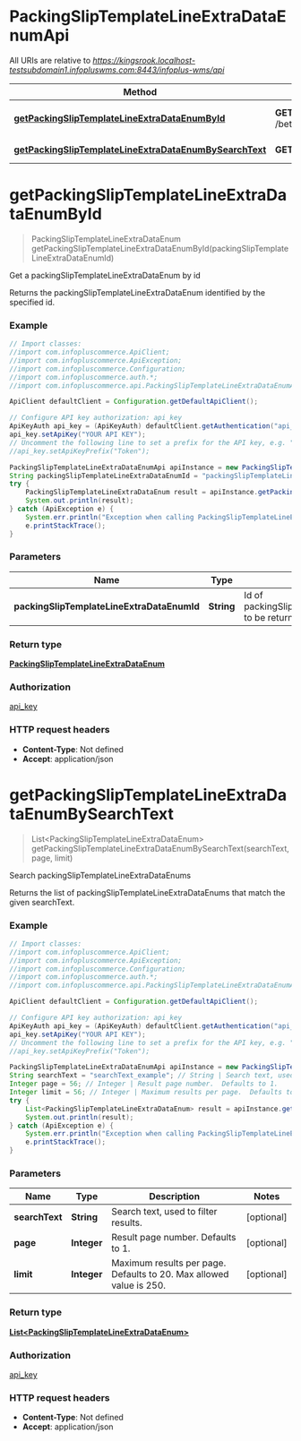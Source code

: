 # PackingSlipTemplateLineExtraDataEnumApi

All URIs are relative to *https://kingsrook.localhost-testsubdomain1.infopluswms.com:8443/infoplus-wms/api*

Method | HTTP request | Description
------------- | ------------- | -------------
[**getPackingSlipTemplateLineExtraDataEnumById**](PackingSlipTemplateLineExtraDataEnumApi.md#getPackingSlipTemplateLineExtraDataEnumById) | **GET** /beta/packingSlipTemplateLineExtraDataEnum/{packingSlipTemplateLineExtraDataEnumId} | Get a packingSlipTemplateLineExtraDataEnum by id
[**getPackingSlipTemplateLineExtraDataEnumBySearchText**](PackingSlipTemplateLineExtraDataEnumApi.md#getPackingSlipTemplateLineExtraDataEnumBySearchText) | **GET** /beta/packingSlipTemplateLineExtraDataEnum/search | Search packingSlipTemplateLineExtraDataEnums


<a name="getPackingSlipTemplateLineExtraDataEnumById"></a>
# **getPackingSlipTemplateLineExtraDataEnumById**
> PackingSlipTemplateLineExtraDataEnum getPackingSlipTemplateLineExtraDataEnumById(packingSlipTemplateLineExtraDataEnumId)

Get a packingSlipTemplateLineExtraDataEnum by id

Returns the packingSlipTemplateLineExtraDataEnum identified by the specified id.

### Example
```java
// Import classes:
//import com.infopluscommerce.ApiClient;
//import com.infopluscommerce.ApiException;
//import com.infopluscommerce.Configuration;
//import com.infopluscommerce.auth.*;
//import com.infopluscommerce.api.PackingSlipTemplateLineExtraDataEnumApi;

ApiClient defaultClient = Configuration.getDefaultApiClient();

// Configure API key authorization: api_key
ApiKeyAuth api_key = (ApiKeyAuth) defaultClient.getAuthentication("api_key");
api_key.setApiKey("YOUR API KEY");
// Uncomment the following line to set a prefix for the API key, e.g. "Token" (defaults to null)
//api_key.setApiKeyPrefix("Token");

PackingSlipTemplateLineExtraDataEnumApi apiInstance = new PackingSlipTemplateLineExtraDataEnumApi();
String packingSlipTemplateLineExtraDataEnumId = "packingSlipTemplateLineExtraDataEnumId_example"; // String | Id of packingSlipTemplateLineExtraDataEnum to be returned.
try {
    PackingSlipTemplateLineExtraDataEnum result = apiInstance.getPackingSlipTemplateLineExtraDataEnumById(packingSlipTemplateLineExtraDataEnumId);
    System.out.println(result);
} catch (ApiException e) {
    System.err.println("Exception when calling PackingSlipTemplateLineExtraDataEnumApi#getPackingSlipTemplateLineExtraDataEnumById");
    e.printStackTrace();
}
```

### Parameters

Name | Type | Description  | Notes
------------- | ------------- | ------------- | -------------
 **packingSlipTemplateLineExtraDataEnumId** | **String**| Id of packingSlipTemplateLineExtraDataEnum to be returned. |

### Return type

[**PackingSlipTemplateLineExtraDataEnum**](PackingSlipTemplateLineExtraDataEnum.md)

### Authorization

[api_key](../README.md#api_key)

### HTTP request headers

 - **Content-Type**: Not defined
 - **Accept**: application/json

<a name="getPackingSlipTemplateLineExtraDataEnumBySearchText"></a>
# **getPackingSlipTemplateLineExtraDataEnumBySearchText**
> List&lt;PackingSlipTemplateLineExtraDataEnum&gt; getPackingSlipTemplateLineExtraDataEnumBySearchText(searchText, page, limit)

Search packingSlipTemplateLineExtraDataEnums

Returns the list of packingSlipTemplateLineExtraDataEnums that match the given searchText.

### Example
```java
// Import classes:
//import com.infopluscommerce.ApiClient;
//import com.infopluscommerce.ApiException;
//import com.infopluscommerce.Configuration;
//import com.infopluscommerce.auth.*;
//import com.infopluscommerce.api.PackingSlipTemplateLineExtraDataEnumApi;

ApiClient defaultClient = Configuration.getDefaultApiClient();

// Configure API key authorization: api_key
ApiKeyAuth api_key = (ApiKeyAuth) defaultClient.getAuthentication("api_key");
api_key.setApiKey("YOUR API KEY");
// Uncomment the following line to set a prefix for the API key, e.g. "Token" (defaults to null)
//api_key.setApiKeyPrefix("Token");

PackingSlipTemplateLineExtraDataEnumApi apiInstance = new PackingSlipTemplateLineExtraDataEnumApi();
String searchText = "searchText_example"; // String | Search text, used to filter results.
Integer page = 56; // Integer | Result page number.  Defaults to 1.
Integer limit = 56; // Integer | Maximum results per page.  Defaults to 20.  Max allowed value is 250.
try {
    List<PackingSlipTemplateLineExtraDataEnum> result = apiInstance.getPackingSlipTemplateLineExtraDataEnumBySearchText(searchText, page, limit);
    System.out.println(result);
} catch (ApiException e) {
    System.err.println("Exception when calling PackingSlipTemplateLineExtraDataEnumApi#getPackingSlipTemplateLineExtraDataEnumBySearchText");
    e.printStackTrace();
}
```

### Parameters

Name | Type | Description  | Notes
------------- | ------------- | ------------- | -------------
 **searchText** | **String**| Search text, used to filter results. | [optional]
 **page** | **Integer**| Result page number.  Defaults to 1. | [optional]
 **limit** | **Integer**| Maximum results per page.  Defaults to 20.  Max allowed value is 250. | [optional]

### Return type

[**List&lt;PackingSlipTemplateLineExtraDataEnum&gt;**](PackingSlipTemplateLineExtraDataEnum.md)

### Authorization

[api_key](../README.md#api_key)

### HTTP request headers

 - **Content-Type**: Not defined
 - **Accept**: application/json

